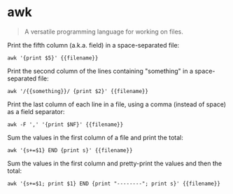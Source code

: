 awk
===

> A versatile programming language for working on files.

Print the fifth column (a.k.a. field) in a space-separated file:

    awk '{print $5}' {{filename}}

Print the second column of the lines containing "something" in a space-separated file:

    awk '/{{something}}/ {print $2}' {{filename}}

Print the last column of each line in a file, using a comma (instead of space) as a field separator:

    awk -F ',' '{print $NF}' {{filename}}

Sum the values in the first column of a file and print the total:

    awk '{s+=$1} END {print s}' {{filename}}

Sum the values in the first column and pretty-print the values and then the total:

    awk '{s+=$1; print $1} END {print "--------"; print s}' {{filename}}
